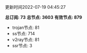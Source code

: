 更新时间2022-07-19 04:45:27

**总订阅: 73**
**总节点: 3603**
**有效节点: 879**
- trojan节点: 81
- ss节点: 714
- v2ray节点: 81
- ssr节点: 3

